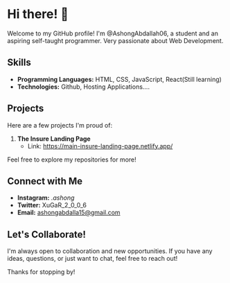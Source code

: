 # Hi there! 👋

Welcome to my GitHub profile! I'm @AshongAbdallah06, a student and an aspiring self-taught programmer. Very passionate about Web Development. 

## Skills

- **Programming Languages:** HTML, CSS, JavaScript, React(Still learning)
- **Technologies:** Github, Hosting Applications....

## Projects

Here are a few projects I'm proud of:

1. **The Insure Landing Page**
   - Link: https://main-insure-landing-page.netlify.app/

Feel free to explore my repositories for more!

## Connect with Me

- **Instagram:** _.ashong_
- **Twitter:** XuGaR_2_0_0_6
- **Email:** ashongabdalla15@gmail.com


## Let's Collaborate!

I'm always open to collaboration and new opportunities. If you have any ideas, questions, or just want to chat, feel free to reach out!

Thanks for stopping by!

